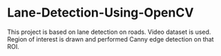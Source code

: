 # Lane-Detection-Using-OpenCV
This project is based on lane detection on roads. Video dataset is used. Region of interest is drawn and performed Canny edge detection on that ROI.
